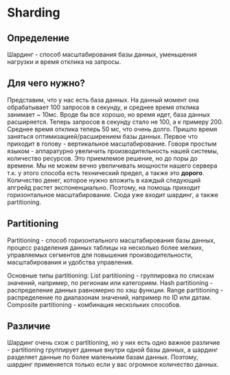 # Sharding

## Определение
Шардинг - способ масштабирования базы данных, уменьшения нагрузки и время отклика на запросы.

## Для чего нужно?
Представим, что у нас есть база данных. На данный момент она обрабатывает 100 запросов в секунду, и среднее время отклика занимает ~ 10мс. Вроде бы все хорошо, но время идет, база данных расширяется. Теперь запросов в секунду стало не 100, а к примеру 200. Среднее время отклика теперь 50 мс, что очень долго. Пришло время заняться оптимизацией/расширением базы данных. Первое что приходит в голову - вертикальное масштабирование. Говоря простым языком - аппаратурно увеличить производительность нашей системы, количество ресурсов. Это приемлемое решение, но до поры до времени. Мы не можем вечно увеличивать мощности нашего сервера т.к. у этого способа есть технический предел, а также это **дорого**. Количество денег, которое нужно вложить в каждый следующий апгрейд растет экспоненциально. Поэтому, на помощь приходит горизонтальное масштабирование. Сюда уже входит шардинг, а также partitioning.

## Partitioning
Partitioning - способ горизонтального масштабирования базы данных, процесс разделения данных таблицы на несколько более мелких, управляемых сегментов для повышения производительности, масштабирования и удобства управления.

Основные типы partitioning:
List partitioning - группировка по спискам значений, например, по регионам или категориям.
Hash partitioning - распределение данных равномерно по хэш функции.
Range partitioning - распределение по диапазонам значений, например по ID или датам.
Composite partitioning - комбинация нескольких способов.

## Различие 
Шардинг очень схож с partitioning, но у них есть одно важное различие - partitioning группирует данные внутри одной базы данных, а шардинг разделяет данные по более маленьким базам данных. 
Поэтому, шардинг применяется только если у вас огромное количество данных.